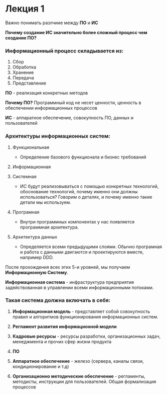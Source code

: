 # Лекция 1

Важно понимать разлчиие между **ПО** и **ИС**

__Почему создание ИС значительно более сложный процесс чем создание ПО?__

### **Информационный процесс складывается из:**

1) Сбор
2) Обработка
3) Хранение
4) Передача
5) Представление

**ПО** - реализация конкретных методов

**Почему ПО?** Программный код не несет ценности, ценность в обеспечении информационных процессов

**ИС** - аппаратное обеспечение, совокупность ПО, данных и пользователей


### **Архитектуры информационных систем**:

1) Функциональная

    * Определение базового функционала и бизнес требований

2) Информационная
3) Системная 

    * ИС будут реализовываться с помощью конкретных технологий, обоснование технологий, почему именно они должны использоваться? Говорим о деталях, и почему именно такие детали мы используем.

4) Програмная 

    * Внутри программных компонентах у нас появляется программная архитектура. 

5) Архитектура данных

    * Определяется всеми предыдущими слоями. Обычно програмная и работа с данными двигаются и проектируются вместе, например DDD.

После прохождения всех этих 5-и уровней, мы получаем **Информационную Систему**.

**Информационная система** - инфраструктура предприятия задействованная в управлении всеми информационными потоками.

### **Такая система должна включать в себя**:

1) **Информационная модель** - представляет собой совокупность правил и алгоритмов функционирования информационных систем.

2) **Регламент развития информационной модели**

3) **Кадровые ресурсы** - ресурсы разработки, организационных задач, менеджмента и прочих сфер жизни продукта

4) **ПО** 

5) **Аппаратное обеспечение** - железо (сервера, каналы связи, кондиционирование и т.д)

6) **Организационно методические обеспечение** - регламенты, методисты, инструкции для пользователей. Общая формализация процессов


